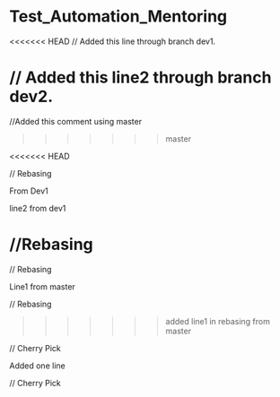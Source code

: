 # Test_Automation_Mentoring


<<<<<<< HEAD
// Added this line through branch dev1.

// Added this line2 through branch dev2.
=======
//Added this comment using master
>>>>>>> master

<<<<<<< HEAD

// Rebasing 

From Dev1

line2 from dev1

//Rebasing
=======
// Rebasing

Line1 from master

// Rebasing
>>>>>>> added line1 in rebasing from master

// Cherry Pick

Added one line 

// Cherry Pick